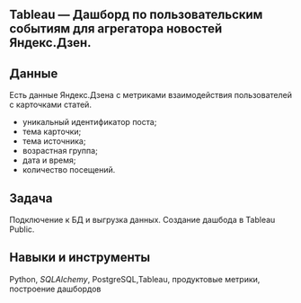 ## Tableau —  Дашборд по пользовательским событиям для агрегатора новостей Яндекс.Дзен. 
## Данные 
 Есть данные Яндекс.Дзена с метриками взаимодействия пользователей с карточками статей.
 - уникальный идентификатор поста;
 - тема карточки;
 - тема источника;
 - возрастная группа;
 - дата и время;
 - количество посещений.
 ## Задача
Подключение к БД и выгрузка данных. Создание дашбода в Tableau Public. 
## Навыки и инструменты
Python, *SQLAlchemy*, PostgreSQL,Tableau, продуктовые метрики, построение дашбордов
